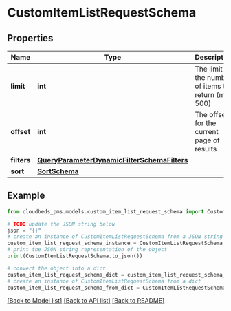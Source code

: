 # CustomItemListRequestSchema


## Properties

Name | Type | Description | Notes
------------ | ------------- | ------------- | -------------
**limit** | **int** | The limit for the number of items to return (max 500) | [optional] [default to 100]
**offset** | **int** | The offset for the current page of results | [optional] [default to 0]
**filters** | [**QueryParameterDynamicFilterSchemaFilters**](QueryParameterDynamicFilterSchemaFilters.md) |  | [optional] 
**sort** | [**SortSchema**](SortSchema.md) |  | [optional] 

## Example

```python
from cloudbeds_pms.models.custom_item_list_request_schema import CustomItemListRequestSchema

# TODO update the JSON string below
json = "{}"
# create an instance of CustomItemListRequestSchema from a JSON string
custom_item_list_request_schema_instance = CustomItemListRequestSchema.from_json(json)
# print the JSON string representation of the object
print(CustomItemListRequestSchema.to_json())

# convert the object into a dict
custom_item_list_request_schema_dict = custom_item_list_request_schema_instance.to_dict()
# create an instance of CustomItemListRequestSchema from a dict
custom_item_list_request_schema_from_dict = CustomItemListRequestSchema.from_dict(custom_item_list_request_schema_dict)
```
[[Back to Model list]](../README.md#documentation-for-models) [[Back to API list]](../README.md#documentation-for-api-endpoints) [[Back to README]](../README.md)


